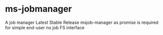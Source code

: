 # ms-jobmanager
A job manager
Latest Stable Release
msjob-manager as promise is required for simple end-user
no job FS interface

